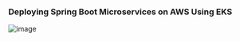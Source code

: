 ### Deploying Spring Boot Microservices on AWS Using EKS

![image](https://github.com/user-attachments/assets/5d8e7cbf-a33d-4255-bb35-784895597c23)
